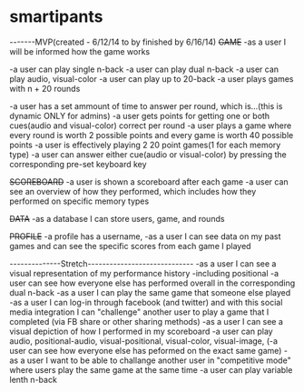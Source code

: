 smartipants
===========

-------MVP(created - 6/12/14 to by finished by 6/16/14)
~~GAME~~
-as a user I will be informed how the game works

-a user can play single n-back
-a user can play dual n-back
-a user can play audio, visual-color
-a user can play up to 20-back
-a user plays games with n + 20 rounds

-a user has a set ammount of time to answer per round, which is...(this is dynamic ONLY for admins)
-a user gets points for getting one or both cues(audio and visual-color) correct per round
-a user plays a game where every round is worth 2 possible points and every game is worth 40 possible points
-a user is effectively playing 2 20 point games(1 for each memory type)
-a user can answer either cue(audio or visual-color) by pressing the corresponding pre-set keyboard key 


~~SCOREBOARD~~
-a user is shown a scoreboard after each game
-a user can see an overview of how they performed, which includes how they performed on specific memory types

~~DATA~~
-as a database I can store users, game, and rounds


~~PROFILE~~
-a profile has a username, 
-as a user I can see data on my past games and can see the specific scores from each game I played


--------------Stretch-----------------------------
-as a user I can see a visual representation of my performance history
-including positional
-a user can see how everyone else has performed overall in the corresponding dual n-back
-as a user I can play the same game that someone else played
-as a user I can log-in through facebook (and twitter) and with this social media integration I can "challenge" another user to play a game that I completed (via FB share or other sharing methods)
-as a user I can see a visual depiction of how I performed in my scoreboard
-a user can play audio, positional-audio, visual-positional, visual-color, visual-image, 
(-a user can see how everyone else has peformed on the exact same game)
-as a user I want to be able to challange another user in "competitive mode" where users play the same game at the same time
-a user can play variable lenth n-back
